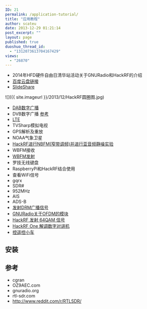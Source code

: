 ```yaml
---
ID: 21
permalink: /application-tutorial/
title: "应用教程"
author: scateu
date: 2013-12-29 01:21:14
post_excerpt: ""
layout: page
published: true
duoshuo_thread_id:
  - "1312073613704167429"
views:
  - "26870"
---
```


 - 2014年HFD硬件自由日清华站活动关于GNURadio和HackRF的介绍
 - [百度云盘链接](http://pan.baidu.com/s/1gdzJjQN)
 - [SlideShare](http://www.slideshare.net/WangKang1/2014hfdgnuradio-x-hackrf-scateu)

![]({{ site.imageurl }}/2013/12/HackRF圆圈图.jpg)

 - [DAB数字广播](/2014/03/15/hackrf-dab-广播发射-hackrf-dab-transmit)
 - DVB数字广播 [参考](http://wiki.oz9aec.net/index.php/Simple_DVB_with_Gstreamer_and_GNU_Radio)
 - [LTE](/2014/04/12/hackrf-lte-scan)
 - TVSharp模拟电视
 - GPS解析及重放
 - NOAA气象卫星
 - [HackRF进行NBFM(窄带调频)并进行亚音频静噪实验](/2014/06/17/hackrf-nbfm-tx-n-ctcss-squelch)
 - WBFM接收
 - [WBFM发射](/2014/01/03/wbfm发射)
 - 罗技无线键盘
 - RaspberryPi和HackRF结合使用
 - 查看WiFi信号
 - gqrx
 - SDR#
 - 952MHz
 - AIS
 - ADS-B
 - [发射DRM广播信号](/2014/03/20/transmit-drm)
 - [GNURadio关于OFDM的模块](/2014/03/19/gnuradio-ofdm-modules)
 - [HackRF 发射 64QAM 信号](/2014/03/19/hackrf-64qam-transmit)
 - [HackRF One 解调数字对讲机](/2014/03/18/hackrf-one-trunking-radio)
 - [控遥控小车](/2014/03/14/用hackrf和gnuradio来实现对遥控小车的控制)

## 安装

## 参考

 - cgran
 - OZ9AEC.com
 - gnuradio.org
 - rtl-sdr.com
 - <http://www.reddit.com/r/RTLSDR/>
